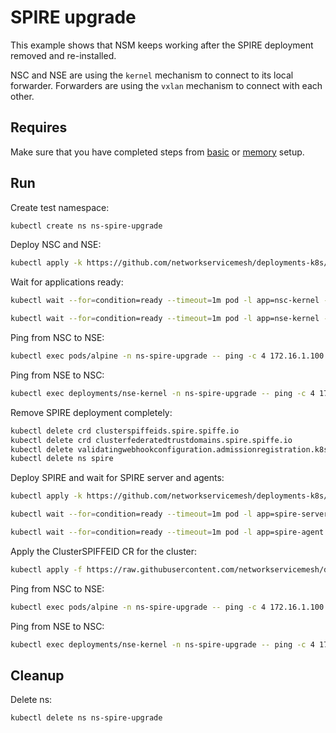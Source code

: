 # SPIRE upgrade

This example shows that NSM keeps working after the SPIRE deployment removed and re-installed.

NSC and NSE are using the `kernel` mechanism to connect to its local forwarder.
Forwarders are using the `vxlan` mechanism to connect with each other.

## Requires

Make sure that you have completed steps from [basic](../../basic) or [memory](../../memory) setup.

## Run

Create test namespace:
```bash
kubectl create ns ns-spire-upgrade
```

Deploy NSC and NSE:
```bash
kubectl apply -k https://github.com/networkservicemesh/deployments-k8s/examples/heal/spire-upgrade?ref=9dc8a007b17ef41c53279ca4806354710697435b
```

Wait for applications ready:
```bash
kubectl wait --for=condition=ready --timeout=1m pod -l app=nsc-kernel -n ns-spire-upgrade
```
```bash
kubectl wait --for=condition=ready --timeout=1m pod -l app=nse-kernel -n ns-spire-upgrade
```

Ping from NSC to NSE:
```bash
kubectl exec pods/alpine -n ns-spire-upgrade -- ping -c 4 172.16.1.100
```

Ping from NSE to NSC:
```bash
kubectl exec deployments/nse-kernel -n ns-spire-upgrade -- ping -c 4 172.16.1.101
```

Remove SPIRE deployment completely:
```bash
kubectl delete crd clusterspiffeids.spire.spiffe.io
kubectl delete crd clusterfederatedtrustdomains.spire.spiffe.io
kubectl delete validatingwebhookconfiguration.admissionregistration.k8s.io/spire-controller-manager-webhook
kubectl delete ns spire
```

Deploy SPIRE and wait for SPIRE server and agents:
```bash
kubectl apply -k https://github.com/networkservicemesh/deployments-k8s/examples/spire/single_cluster?ref=9dc8a007b17ef41c53279ca4806354710697435b
```

```bash
kubectl wait --for=condition=ready --timeout=1m pod -l app=spire-server -n spire
```
```bash
kubectl wait --for=condition=ready --timeout=1m pod -l app=spire-agent -n spire
```

Apply the ClusterSPIFFEID CR for the cluster:
```bash
kubectl apply -f https://raw.githubusercontent.com/networkservicemesh/deployments-k8s/9dc8a007b17ef41c53279ca4806354710697435b/examples/spire/single_cluster/clusterspiffeid-template.yaml
```

Ping from NSC to NSE:
```bash
kubectl exec pods/alpine -n ns-spire-upgrade -- ping -c 4 172.16.1.100
```

Ping from NSE to NSC:
```bash
kubectl exec deployments/nse-kernel -n ns-spire-upgrade -- ping -c 4 172.16.1.101
```

## Cleanup

Delete ns:
```bash
kubectl delete ns ns-spire-upgrade
```
